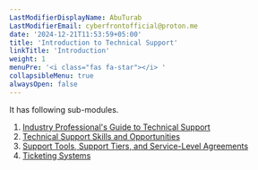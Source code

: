 ```yaml
---
LastModifierDisplayName: AbuTurab
LastModifierEmail: cyberfrontofficial@proton.me
date: '2024-12-21T11:53:59+05:00'
title: 'Introduction to Technical Support'
linkTitle: 'Introduction'
weight: 1
menuPre: '<i class="fas fa-star"></i> '
collapsibleMenu: true
alwaysOpen: false
---
```


It has following sub-modules.

1. [Industry Professional's Guide to Technical Support](/it-fundamentals/ibm-it-support/introduction-to-technical-support/industry-professionals-guide-to-technical-support)
2. [Technical Support Skills and Opportunities](/it-fundamentals/ibm-it-support/introduction-to-technical-support/technical-support-skills-and-opportunities)
3. [Support Tools, Support Tiers, and Service-Level Agreements](/it-fundamentals/ibm-it-support/introduction-to-technical-support/support-tools-support-tiers-and-service-level-agreements)
4. [Ticketing Systems](/it-fundamentals/ibm-it-support/introduction-to-technical-support/ticketing-systems)
